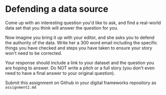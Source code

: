 # Defending a data source

Come up with an interesting question you'd like to ask, and find a real-world data set that you think will answer the question for you.

Now imagine you bring it up with your editor, and she asks you to defend the authority of the data. Write her a 300 word email including the specific things you have checked and steps you have taken to ensure your story won't need to be corrected.

Your response should include a link to your dataset and the question you are hoping to answer. Do NOT write a pitch or a full story (you don't even need to have a final answer to your original question).

Submit this assignment on Github in your digital frameworks repository as `assignment2.md`
